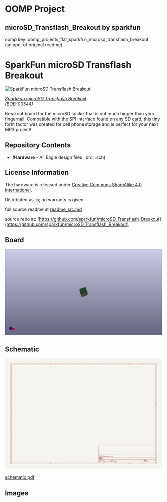 # OOMP Project  
## microSD_Transflash_Breakout  by sparkfun  
  
oomp key: oomp_projects_flat_sparkfun_microsd_transflash_breakout  
(snippet of original readme)  
  
SparkFun microSD Transflash Breakout  
===================================  
![SparkFun microSD Transflash Breakout  
](https://cdn.sparkfun.com//assets/parts/3/0/6/00544-01.jpg)  
  
[*SparkFun microSD Transflash Breakout  
 (BOB-00544)*](https://www.sparkfun.com/products/544)  
  
 Breakout board for the microSD socket that is not much bigger than your fingernail. Compatible with the SPI interface found on any SD card, this tiny form factor was created for cell phone storage and is perfect for your next MP3 project!   
  
Repository Contents  
-------------------  
  
* **/Hardware** - All Eagle design files (.brd, .sch)  
  
License Information  
-------------------  
The hardware is released under [Creative Commons ShareAlike 4.0 International](https://creativecommons.org/licenses/by-sa/4.0/).  
  
Distributed as-is; no warranty is given.  
  
  
  full source readme at [readme_src.md](readme_src.md)  
  
source repo at: [https://github.com/sparkfun/microSD_Transflash_Breakout](https://github.com/sparkfun/microSD_Transflash_Breakout)  
## Board  
  
[![working_3d.png](working_3d_600.png)](working_3d.png)  
## Schematic  
  
[![working_schematic.png](working_schematic_600.png)](working_schematic.png)  
  
[schematic pdf](working_schematic.pdf)  
## Images  
